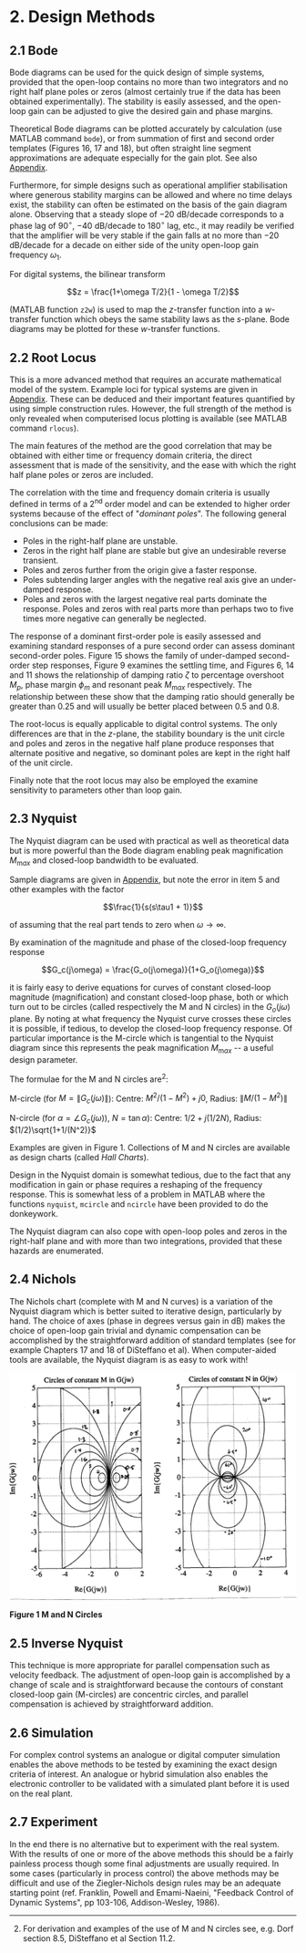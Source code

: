 # 2.	Design Methods

## 2.1	Bode

Bode diagrams can be used for the quick design of simple systems, provided that the open-loop contains no more than two integrators and no right half plane poles or zeros (almost certainly true if the data has been obtained experimentally). The stability is easily assessed, and the open-loop gain can be adjusted to give the desired gain and phase margins.

Theoretical Bode diagrams can be plotted accurately by calculation (use MATLAB command `bode`), or from summation of first and second order templates (Figures 16, 17 and 18), but often straight line segment approximations are adequate especially for the gain plot. See also [Appendix](appendix).

Furthermore, for simple designs such as operational amplifier stabilisation where generous stability margins can be allowed and where no time delays exist, the stability can often be estimated on the basis of the gain diagram alone. Observing that a steady slope of $-20$ dB/decade corresponds to a phase lag of $90^\circ$, $-40$ dB/decade to $180^\circ$ lag, etc., it may readily be verified that the amplifier will be very stable if the gain falls at no more than $-20$ dB/decade for a decade on either side of the unity open-loop gain frequency $\omega_1$.

For digital systems, the bilinear transform

$$z = \frac{1+\omega T/2}{1 - \omega T/2}$$

(MATLAB function `z2w`) is used to map the $z$-transfer function into a $w$-transfer function which obeys the same stability laws as the $s$-plane. Bode diagrams may be plotted for these $w$-transfer functions.

## 2.2	Root Locus

This is a more advanced method that requires an accurate mathematical model of the system. Example loci for typical systems are given in [Appendix](appendix). These can be deduced and their important features quantified by using simple construction rules. However, the full strength of the method is only revealed when computerised locus plotting is available (see MATLAB command `rlocus`).

The main features of the method are the good correlation that may be obtained with either time or frequency domain criteria, the direct assessment that is made of the sensitivity, and the ease with which the right half plane poles or zeros are included.

The correlation with the time and frequency domain criteria is usually defined in terms of a 2<sup>nd</sup> order model and can be extended to higher order systems because of the effect of "*dominant poles*". The following general conclusions can be made:

*	Poles in the right-half plane are unstable.
*	Zeros in the right half plane are stable but give an undesirable reverse transient.
*	Poles and zeros further from the origin give a faster response.
*	Poles subtending larger angles with the negative real axis give an under-damped response.
* Poles and zeros with the largest negative real parts dominate the response. Poles and zeros with real parts more than perhaps two to five times more negative can generally be neglected.

The response of a dominant first-order pole is easily assessed and examining standard responses of a pure second order can assess dominant second-order poles. Figure 15 shows the family of under-damped second-order step responses, Figure 9 examines the settling time, and Figures 6, 14 and 11 shows the relationship of damping ratio $\zeta$ to percentage overshoot $M_p$, phase margin $\phi_m$ and resonant peak $M_{\mathrm max}$ respectively. The relationship between these show that the damping ratio should generally be greater than $0.25$ and will usually be better placed between $0.5$ and $0.8$.

The root-locus is equally applicable to digital control systems. The only differences are that in the $z$-plane, the stability boundary is the unit circle and poles and zeros in the negative half plane produce responses that alternate positive and negative, so dominant poles are kept in the right half of the unit circle.

Finally note that the root locus may also be employed the examine sensitivity to parameters other than loop gain.

## 2.3	Nyquist

The Nyquist diagram can be used with practical as well as theoretical data but is more powerful than the Bode diagram enabling peak magnification $M_{\mathrm max}$ and closed-loop bandwidth to be evaluated.

Sample diagrams are given in [Appendix](appendix), but note the error in item 5 and other examples with the factor

$$\frac{1}{s(s\tau1 + 1)}$$

of assuming that the real part tends to zero when $\omega \to \infty$.

By examination of the magnitude and phase of the closed-loop frequency response

$$G_c(j\omega) = \frac{G_o(j\omega)}{1+G_o(j\omega)}$$

it is fairly easy to derive equations for curves of constant closed-loop magnitude (magnification) and constant closed-loop phase, both or which turn out to be circles (called respectively the M and N circles) in the $G_o(j\omega)$ plane. By noting at what frequency the Nyquist curve crosses these circles it is possible, if tedious, to develop the closed-loop frequency response. Of particular importance is the
M-circle which is tangential to the Nyquist diagram since this represents the peak magnification $M_{\mathrm max}$ -- a useful design parameter.

The formulae for the M and N circles are<sup>2</sup>:

M-circle (for $M = \left\|G_c(j\omega)\right\|$): Centre: ${M^2}/(1 - {M^2}) + j0$, Radius: $\left\|M/(1-M^2)\right\|$

N-circle (for $\alpha = \angle G_c(j\omega)$), $N = \tan\alpha$): Centre: $1/2+j(1/2N)$, Radius: $(1/2)\sqrt{1+1/(N^2)}$

Examples are given in Figure 1. Collections of M and N circles are available as design charts (called *Hall Charts*).

Design in the Nyquist domain is somewhat tedious, due to the fact that any modification in gain or phase requires a reshaping of the frequency response. This is somewhat less of a problem in MATLAB where the functions `nyquist`, `mcircle` and `ncircle` have been provided to do the donkeywork.

The Nyquist diagram can also cope with open-loop poles and zeros in the right-half plane and with more than two integrations, provided that these hazards are enumerated.

## 2.4	Nichols

The Nichols chart (complete with M and N curves) is a variation of the Nyquist diagram which is better suited to iterative design, particularly by hand. The choice of axes (phase in degrees versus gain in dB) makes the choice of open-loop gain trivial and dynamic compensation can be accomplished by the straightforward addition of standard templates (see for example Chapters 17 and 18 of DiSteffano et al). When computer-aided tools are available, the Nyquist diagram is as easy to work with!

![M and N Circles](images/image010.png)

**Figure 1 M and N Circles**


## 2.5	Inverse Nyquist

This technique is more appropriate for parallel compensation such as velocity feedback. The adjustment of open-loop gain is accomplished by a change of scale and is straightforward because the contours of constant closed-loop gain (M-circles) are concentric circles, and parallel compensation is achieved by straightforward addition.

## 2.6	Simulation

For complex control systems an analogue or digital computer simulation enables the above methods to be tested by examining the exact design criteria of interest. An analogue or hybrid simulation also enables the electronic controller to be validated with a simulated plant before it is used on the real plant.

## 2.7	Experiment

In the end there is no alternative but to experiment with the real system. With the results of one or more of the above methods this should be a fairly painless process though some final adjustments are usually required. In some cases (particularly in process control) the above methods may be difficult and use of the Ziegler-Nichols design rules may be an adequate starting point (ref. Franklin, Powell and Emami-Naeini, "Feedback Control of Dynamic Systems", pp 103-106, Addison-Wesley, 1986).

<hr>

2. For derivation and examples of the use of M and N circles see, e.g. Dorf section 8.5, DiSteffano et al Section 11.2.

